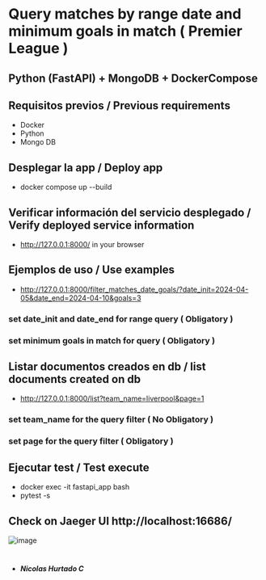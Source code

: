 # Query matches by range date and minimum goals in match ( Premier League )
## Python (FastAPI) + MongoDB + DockerCompose

## Requisitos previos / Previous requirements
- Docker
- Python
- Mongo DB

## Desplegar la app / Deploy app
- docker compose up --build

## Verificar información del servicio desplegado / Verify deployed service information
- http://127.0.0.1:8000/ in your browser
  
## Ejemplos de uso / Use examples
- http://127.0.0.1:8000/filter_matches_date_goals/?date_init=2024-04-05&date_end=2024-04-10&goals=3 
### set date_init and date_end for range query ( Obligatory )
### set minimum goals in match for query ( Obligatory )

## Listar documentos creados en db / list documents created on db
- http://127.0.0.1:8000/list?team_name=liverpool&page=1
### set team_name for the query filter ( No Obligatory )
### set page for the query filter ( Obligatory )

## Ejecutar test / Test execute
- docker exec -it fastapi_app bash
- pytest -s
  
## Check on Jaeger UI http://localhost:16686/
![image](https://github.com/NicolasHurtado/FastAPI_MongoDB_DockerCompose/assets/47481664/65f7d6c8-e018-4d58-aca3-bdeef5f99c7d)

#
- ***Nicolas Hurtado C***
